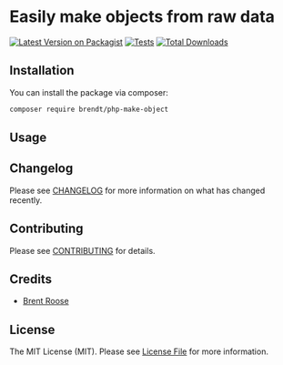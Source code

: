 # Easily make objects from raw data

[![Latest Version on Packagist](https://img.shields.io/packagist/v/brendt/php-make-object.svg?style=flat-square)](https://packagist.org/packages/brendt/php-make-object)
[![Tests](https://github.com/brendt/php-make-object/actions/workflows/run-tests.yml/badge.svg?branch=main)](https://github.com/brendt/php-make-object/actions/workflows/run-tests.yml)
[![Total Downloads](https://img.shields.io/packagist/dt/brendt/php-make-object.svg?style=flat-square)](https://packagist.org/packages/brendt/php-make-object)

## Installation

You can install the package via composer:

```bash
composer require brendt/php-make-object
```

## Usage

## Changelog

Please see [CHANGELOG](CHANGELOG.md) for more information on what has changed recently.

## Contributing

Please see [CONTRIBUTING](https://github.com/spatie/.github/blob/main/CONTRIBUTING.md) for details.

## Credits

- [Brent Roose](https://github.com/brendt)

## License

The MIT License (MIT). Please see [License File](LICENSE.md) for more information.
